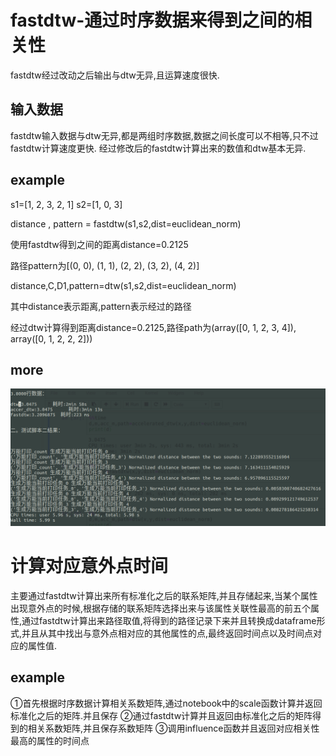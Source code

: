 fastdtw-通过时序数据来得到之间的相关性
=====

fastdtw经过改动之后输出与dtw无异,且运算速度很快.



输入数据
----

fastdtw输入数据与dtw无异,都是两组时序数据,数据之间长度可以不相等,只不过fastdtw计算速度更快.
经过修改后的fastdtw计算出来的数值和dtw基本无异.




example
---


s1=[1, 2, 3, 2, 1]
s2=[1, 0, 3]

distance , pattern = fastdtw(s1,s2,dist=euclidean_norm)

使用fastdtw得到之间的距离distance=0.2125

路径pattern为[(0, 0), (1, 1), (2, 2), (3, 2), (4, 2)]


distance,C,D1,pattern=dtw(s1,s2,dist=euclidean_norm)

其中distance表示距离,pattern表示经过的路径

经过dtw计算得到距离distance=0.2125,路径path为(array([0, 1, 2, 3, 4]), array([0, 1, 2, 2, 2]))



more
----

![](https://github.com/Orientsoft/prophet-suite/blob/master/fastdtw_corr/2019-03-22%2015-32-39%20%E7%9A%84%E5%B1%8F%E5%B9%95%E6%88%AA%E5%9B%BE.png)



计算对应意外点时间
===


主要通过fastdtw计算出来所有标准化之后的联系矩阵,并且存储起来,当某个属性出现意外点的时候,根据存储的联系矩阵选择出来与该属性关联性最高的前五个属性,通过fastdtw计算出来路径取值,将得到的路径记录下来并且转换成dataframe形式,并且从其中找出与意外点相对应的其他属性的点,最终返回时间点以及时间点对应的属性值.

example
---
①首先根据时序数据计算相关系数矩阵,通过notebook中的scale函数计算并返回标准化之后的矩阵.并且保存
②通过fastdtw计算并且返回由标准化之后的矩阵得到的相关系数矩阵,并且保存系数矩阵
③调用influence函数并且返回对应相关性最高的属性的时间点
